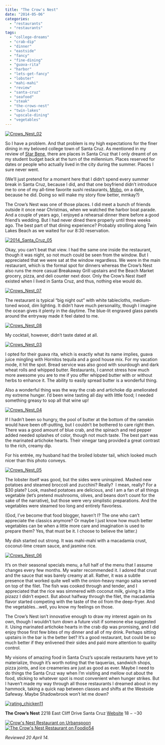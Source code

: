 ```yaml
---
title: "The Crow's Nest"
date: "2014-05-06"
categories: 
  - "restaurants"
  - "restaurants"
tags: 
  - "college-dreams"
  - "crab-dip"
  - "dinner"
  - "eastside"
  - "fancy"
  - "fine-dining"
  - "guava-rita"
  - "harbor"
  - "lets-get-fancy"
  - "lobster"
  - "mahi-mahi"
  - "review"
  - "santa-cruz"
  - "seafood"
  - "steak"
  - "the-crows-nest"
  - "twin-lakes"
  - "upscale-dining"
  - "vegetables"
---
```


[![Crows_Nest_02](http://s3.amazonaws.com/thegourmez-wpmedia/2014/04/Crows_Nest_02-500x319.jpg)](http://www.thegourmez.com/2014/05/the-crows-nest/crows_nest_02/)

So I have a problem. And that problem is my high expectations for the finer dining in my beloved college town of Santa Cruz. As mentioned in my review of [Star Bene,](http://www.thegourmez.com/2014/03/star-bene/) there are places in Santa Cruz that I only dreamt of on my student budget back at the turn of the millennium. Places reserved for dates or people who actually lived in the city during the summer. Places I sure never went.

(We’ll just pretend for a moment here that I didn’t spend every summer break in Santa Cruz, because I did, and that one boyfriend didn’t introduce me to one of my all-time favorite sushi restaurants, [Mobo](http://mobosushirestaurant.com/), on a date, because he did. Doing so will make my story flow better, mmkay?)

The Crow’s Nest was one of those places. I did meet a bunch of friends outside it once near Christmas, when we watched the harbor boat parade. And a couple of years ago, I enjoyed a rehearsal dinner there before a good friend’s wedding. But I had never dined there properly until three weeks ago. The best part of that dining experience? Probably strolling along Twin Lakes Beach as we waited for our 8:30 reservation.

[![2014_Santa_Cruz_05](http://s3.amazonaws.com/thegourmez-wpmedia/2014/04/2014_Santa_Cruz_05-500x333.jpg)](http://www.thegourmez.com/2014/05/the-crows-nest/2014_santa_cruz_05/)

Okay, you can’t beat that view. I had the same one inside the restaurant, though it was night, so not much could be seen from the window. But I appreciated that we were sat at the window regardless. We were in the main restaurant, which is the formal spot for dinners whereas the Crow’s Nest also runs the more casual Breakaway Grill upstairs and the Beach Market grocery, pizza, and deli counter next door. Only the Crow’s Nest itself existed when I lived in Santa Cruz, and thus, nothing else would do.

[![Crows_Nest_07](http://s3.amazonaws.com/thegourmez-wpmedia/2014/04/Crows_Nest_07-500x333.jpg)](http://www.thegourmez.com/2014/05/the-crows-nest/crows_nest_07/)

The restaurant is typical “big night out” with white tablecloths, medium-toned wood, dim lighting. It didn’t have much personality, though I imagine the ocean gives it plenty in the daytime. The blue-lit engraved glass panels around the entryway made it feel dated to me.

[![Crows_Nest_08](http://s3.amazonaws.com/thegourmez-wpmedia/2014/04/Crows_Nest_08-500x333.jpg)](http://www.thegourmez.com/2014/05/the-crows-nest/crows_nest_08/)

My cocktail, however, didn’t taste dated at all.

[![Crows_Nest_03](http://s3.amazonaws.com/thegourmez-wpmedia/2014/04/Crows_Nest_03-500x470.jpg)](http://www.thegourmez.com/2014/05/the-crows-nest/crows_nest_03/)

I opted for their guava rita, which is exactly what its name implies, guava juice mingling with Hornitos tequila and a good house mix. For my vacation mode, it hit the spot. Bread service was also good with sourdough and dark wheat rolls and whipped butter. Restaurants, I cannot stress how much more awesome you are to me if you offer whipped butter with or without herbs to enhance it. The ability to easily spread butter is a wonderful thing.

Also a wonderful thing was the way the crab and artichoke dip ameliorated my extreme hunger. I’d been wine tasting all day with little food; I needed something greasy to sop all that wine up!

[![Crows_Nest_04](http://s3.amazonaws.com/thegourmez-wpmedia/2014/04/Crows_Nest_04-500x333.jpg)](http://www.thegourmez.com/2014/05/the-crows-nest/crows_nest_04/)

If I hadn’t been so hungry, the pool of butter at the bottom of the ramekin would have been off-putting, but I couldn’t be bothered to care right then. There was a good amount of blue crab, and the spinach and red pepper added needed splashes of color, though not much taste. The best part was the marinated artichoke hearts. Their vinegar tang provided a great contrast to the rich, creamy dip.

For his entrée, my husband had the broiled lobster tail, which looked much nicer than this photo conveys.

[![Crows_Nest_05](http://s3.amazonaws.com/thegourmez-wpmedia/2014/04/Crows_Nest_05-500x333.jpg)](http://www.thegourmez.com/2014/05/the-crows-nest/crows_nest_05/)

The lobster itself was good, but the sides were uninspired. Mashed new potatoes and steamed broccoli and zucchini? Really?  I mean, really? For a $30 plate? Look, mashed potatoes are delicious, and I am a fan of all things vegetable (let’s pretend mushrooms, olives, and beans don’t count for the sake of the narrative), but those were very simplistic preparations. And the vegetables were steamed too long and entirely flavorless.

(God, I’ve become that food blogger, haven’t I? The one who can’t appreciate the classics anymore? Or maybe I just know how much better vegetables can be when a little more care and imagination is used to prepare them? Yes, that must be it. I choose to believe the latter.)

My dish started out strong. It was mahi-mahi with a macadamia crust, coconut-lime cream sauce, and jasmine rice.

[![Crows_Nest_06](http://s3.amazonaws.com/thegourmez-wpmedia/2014/04/Crows_Nest_06-500x333.jpg)](http://www.thegourmez.com/2014/05/the-crows-nest/crows_nest_06/)

It’s on their seasonal specials menu, a full half of the menu that I assume changes every few months. My waiter recommended it. I adored that crust and the sauce that was barely creamy at all. Rather, it was a subtle presence that worked quite well with the onion-heavy mango salsa served on top of the filet. The fish was cooked through and tender, and I appreciated that the rice was simmered with coconut milk, giving it a little pizazz I didn’t expect. But about halfway through the filet, the macadamia flavor started competing with the taste of the oil from the deep-fryer. And the vegetables…well, you know my feelings on those.

The Crow’s Nest isn’t innovative enough to draw my interest again on its own, though I wouldn’t turn down a future visit if someone else suggested it. Using marinated artichoke hearts in the crab dip was promising, and I did enjoy those first few bites of my dinner and all of my drink. Perhaps sitting upstairs in the bar is the better bet? It’s a good restaurant, but could be so much better if they enlivened their sides and paid more attention to quality control.

My visions of amazing food in Santa Cruz’s upscale restaurants have yet to materialize, though it’s worth noting that the taquerias, sandwich shops, pizza joints, and ice creameries are just as good as ever. Maybe I need to do things the Santa Cruz way when I’m visiting and mellow out about the food, sticking to whatever spot is most convenient when hunger strikes. But I haven’t made my way through all those restaurants I dreamed about in my hammock, taking a quick nap between classes and shifts at the Westside Safeway. Maybe Shadowbrook won’t let me down?

[![rating_chicken11](http://s3.amazonaws.com/thegourmez-wpmedia/2009/02/rating_chicken11.gif)](http://www.thegourmez.com/2009/02/barten-guestier-private-selection-merlot-2006/rating_chicken11/)

**The Crow’s Nest** 2218 East Cliff Drive Santa Cruz [Website](http://www.crowsnest-santacruz.com/) $18--$30

[![Crow's Nest Restaurant on Urbanspoon](http://www.urbanspoon.com/b/link/765127/minilink.gif)](http://www.urbanspoon.com/r/277/765127/restaurant/Monterey-Bay/Crows-Nest-Restaurant-Santa-Cruz) [![The Crow's Nest Restaurant on Foodio54](http://foodio54.com/images/badge-2-f21d3.jpg)](http://foodio54.com/restaurant/Santa-Cruz-CA/f21d3/The-Crows-Nest-Restaurant)

_Reviewed 20 April 14._
